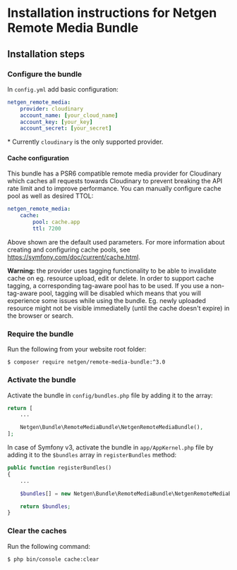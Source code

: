 # Installation instructions for Netgen Remote Media Bundle

## Installation steps
  
### Configure the bundle

In `config.yml` add basic configuration:

```yaml
netgen_remote_media:
    provider: cloudinary
    account_name: [your_cloud_name]
    account_key: [your_key]
    account_secret: [your_secret]
```

\* Currently `cloudinary` is the only supported provider.

#### Cache configuration

This bundle has a PSR6 compatible remote media provider for Cloudinary which caches all requests towards Cloudinary to prevent breaking the API rate limit and to improve performance. You can manually configure cache pool as well as desired TTOL:


```yaml
netgen_remote_media:
    cache:
        pool: cache.app
        ttl: 7200
```

Above shown are the default used parameters. For more information about creating and configuring cache pools, see https://symfony.com/doc/current/cache.html.

**Warning:** the provider uses tagging functionality to be able to invalidate cache on eg. resource upload, edit or delete. In order to support cache tagging, a corresponding tag-aware pool has to be used. If you use a non-tag-aware pool, tagging will be disabled which means that you will experience some issues while using the bundle. Eg. newly uploaded resource might not be visible immediatelly (until the cache doesn't expire) in the browser or search.

### Require the bundle

Run the following from your website root folder:

```
$ composer require netgen/remote-media-bundle:^3.0
```

### Activate the bundle

Activate the bundle in `config/bundles.php` file by adding it to the array:

```php
return [
    ...

    Netgen\Bundle\RemoteMediaBundle\NetgenRemoteMediaBundle(),
];
```

In case of Symfony v3, activate the bundle in `app/AppKernel.php` file by adding it to the `$bundles` array in `registerBundles` method:

```php
public function registerBundles()
{
    ...

    $bundles[] = new Netgen\Bundle\RemoteMediaBundle\NetgenRemoteMediaBundle();

    return $bundles;
}
```

### Clear the caches

Run the following command:

```
$ php bin/console cache:clear
```

